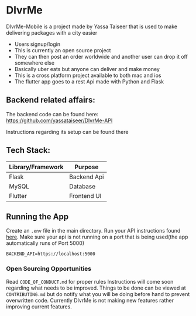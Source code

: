 # DlvrMe


DlvrMe-Mobile is a project made by Yassa Taiseer that is used to make delivering packages with a city easier
  - Users signup/login
  - This is currently an open source project
  - They can then post an order worldwide and another user can drop it off somewhere else
  - Basically uber eats but anyone can deliver and make money
  - This is a cross platform project available to both mac and ios
  - The flutter app goes to a rest Api made with Python and Flask


## Backend related affairs:
The backend code can be found here: https://github.com/yassataiseer/DlvrMe-API

Instructions regarding its setup can be found there


## Tech Stack:
|Library/Framework| Purpose |
| ------ | ------ |
| Flask | Backend Api |
| MySQL | Database |
| Flutter| Frontend UI |

## Running the App
Create an ```.env``` file in the main directory.
Run your API instructions found [here](https://github.com/yassataiseer/DlvrMe-API).
Make sure your api is not running on a port that is being used(the app automatically runs of Port 5000)

```.env
BACKEND_API=https://localhost:5000
```


### Open Sourcing Opportunities
Read ```CODE_OF_CONDUCT.md``` for proper rules
Instructions will come soon regarding what needs
to be improved.
Things to be done can be viewed at  ```CONTRIBUTING.md``` but do notify what
you will be doing before hand to prevent overwritten code.
Currently DlvrMe is not making new features rather improving current features.
